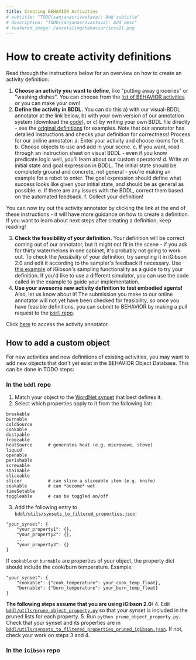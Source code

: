 ```yaml
---
title: Creating BEHAVIOR Activities
# subtitle: "TODO(sanjanasrivastava): Add subtitle"
# description: "TODO(sanjanasrivastava): Add desc"
# featured_image: /assets/img/behavior/iccv21.png
---
```


# How to create activity definitions
Read through the instructions below for an overview on how to create an activity definition:
1. **Choose an activity you want to define**, like "putting away groceries" or "washing dishes". You can choose from the [list of BEHAVIOR activities](https://behavior.stanford.edu/behavior-gallery/activity.html) or you can make your own!
2. **Define the activity in BDDL.** You can do this a) with our visual-BDDL annotator at the link below, b) with your own version of our annotation system (download the [code](https://github.com/StanfordVL/behavior-activity-annotator)), or c) by writing your own BDDL file directly - see the [original definitions](https://github.com/StanfordVL/bddl/tree/master/bddl/activity_definitions) for examples. Note that our annotator has detailed instructions and checks your definition for correctness! Process for our online annotator:
    a. Enter your activity and choose rooms for it.
    b. Choose objects to use and add in your scene.
    c. If you want, read through an instruction sheet on visual BDDL - even if you know predicate logic well, you'll learn about our custom operators!
    d. Write an initial state and goal expression in BDDL. The initial state should be completely ground and concrete, not general - you're making an example for a robot to enter. The goal expression should define what success looks like given your initial state, and should be as general as possible. 
    e. If there are any issues with the BDDL, correct them based on the automated feedback.
    f. Collect your definition! 

You can now try out the activity annotator by clicking the link at the end of these instructions - it will have more guidance on how to create a definition. If you want to learn about next steps after creating a definition, keep reading! 

3. **Check the feasibility of your definition.** Your definition will be correct coming out of our annotator, but it might not fit in the scene - if you ask for thirty watermelons in one cabinet, it's probably not going to work out. To check the *feasibility* of your definition, try sampling it in iGibson 2.0 and edit it according to the sampler's feedback if necessary. Use [this example](https://github.com/StanfordVL/iGibson) of iGibson's sampling functionality as a guide to try your definition. If you'd like to use a different simulator, you can use the code called in the example to guide your implementation. 
4. **Use your awesome new activity definition to test embodied agents!** Also, let us know about it! The submission you make to our online annotator will not yet have been checked for feasibility, so once you have feasible definitions, you can submit to BEHAVIOR by making a pull request to the [`bddl` repo](https://github.com/StanfordVL/bddl/tree/master/bddl/activity_definitions).  
    

Click [here](https://stanfordvl.github.io/behavior-activity-annotation/) to access the activity annotator.

## How to add a custom object 
For new activities and new definitions of existing activities, you may want to add new objects that don't yet exist in the BEHAVIOR Object Database. This can be done in TODO steps: 
### In the `bddl` repo 
1. Match your object to the [WordNet synset]() that best defines it. 
2. Select which properties apply to it from the following list: 
```
breakable
burnable
coldSource
cookable
dustyable
freezable
heatSource      # generates heat (e.g. microwave, stove)
liquid
openable
perishable
screwable
stainable
sliceable
slicer          # can slice a sliceable item (e.g. knife)
soakable        # can *become* wet 
timeSetable     
toggleable      # can be toggled on/off 
```
3. Add the following entry to [`bddl/utils/synsets_to_filtered_properties.json`](https://github.com/StanfordVL/bddl/blob/master/utils/synsets_to_filtered_properties.json):
```
"your_synset": {
    "your_property1": {},
    "your_property2": {},
    ...
    "your_property3": {}
}
```
If `cookable` or `burnable` are properties of your object, the property dict should include the cook/burn temperature. Example:
```
"your_synset": {
    "cookable": {"cook_temperature": your_cook_temp_float},
    "burnable": {"burn_temperature": your_burn_temp_float}
}
```
**The following steps assume that you are using iGibson 2.0:**
4. Edit [`bddl/utils/prune_object_property.py`](https://github.com/StanfordVL/bddl/blob/master/utils/prune_object_property.py) so that your synset is included in the pruned lists for each property. 
5. Run `python prune_object_property.py`. Check that your synset and its properties are in [`bddl/utils/synsets_to_filtered_properties_pruned_igibson.json`](https://github.com/StanfordVL/bddl/blob/master/utils/synsets_to_filtered_properties_pruned_igibson.json). If not, check your work on steps 3 and 4. 

### In the `iGibson` repo 
